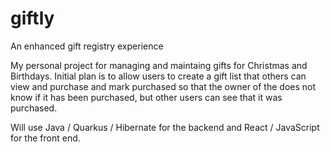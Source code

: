 # giftly
An enhanced gift registry experience

My personal project for managing and maintaing gifts for Christmas and Birthdays.
Initial plan is to allow users to create a gift list that others can view and purchase and mark purchased so that the owner of the does not know if it has been purchased, but other users can see that it was purchased.

Will use Java / Quarkus / Hibernate for the backend and React / JavaScript for the front end.
